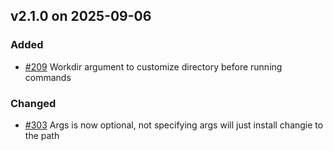 ## v2.1.0 on 2025-09-06

### Added

* [#209](https://github.com/miniscruff/changie-action/issues/209) Workdir argument to customize directory before running commands

### Changed

* [#303](https://github.com/miniscruff/changie-action/issues/303) Args is now optional, not specifying args will just install changie to the path
